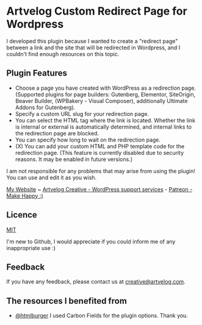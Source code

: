 # Artvelog Custom Redirect Page for Wordpress

I developed this plugin because I wanted to create a "redirect page" between a link and the site that will be redirected in Wordpress, and I couldn't find enough resources on this topic.
## Plugin Features

- Choose a page you have created with WordPress as a redirection page. (Supported plugins for page builders: Gutenberg, Elementor, SiteOrigin, Beaver Builder, (WPBakery - Visual Composer), additionally Ultimate Addons for Gutenberg).
- Specify a custom URL slug for your redirection page.
- You can select the HTML tag where the link is located. Whether the link is internal or external is automatically determined, and internal links to the redirection page are blocked.
- You can specify how long to wait on the redirection page.
- (X) You can add your custom HTML and PHP template code for the redirection page. (This feature is currently disabled due to security reasons. It may be enabled in future versions.)

I am not responsible for any problems that may arise from using the plugin! You can use and edit it as you wish.

[My Website](https://emreertan.com) ~ [Artvelog Creative - WordPress support services](https://creative.artvelog.com) - [Patreon - Make Happy :)](https://patreon.com/artvelog)
## Licence

[MIT](https://choosealicense.com/licenses/mit/)

I'm new to Github, I would appreciate if you could inform me of any inappropriate use :)
## Feedback

If you have any feedback, please contact us at creative@artvelog.com.

  
## The resources I benefited from

- [@htmlburger](https://github.com/htmlburger/carbon-fields) I used Carbon Fields for the plugin options. Thank you.

  
